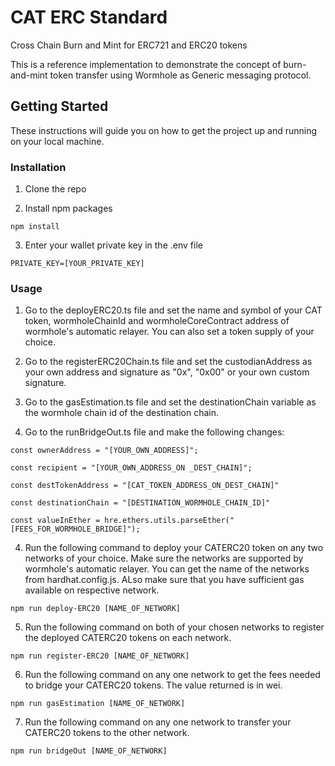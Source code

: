 # CAT ERC Standard
Cross Chain Burn and Mint for ERC721 and ERC20 tokens

This is a reference implementation to demonstrate the concept of burn-and-mint token transfer using Wormhole as Generic messaging protocol.

## Getting Started

 

These instructions will guide you on how to get the project up and running on your local machine.

 

### Installation

 

1. Clone the repo

 

2. Install npm packages

 `npm install`

 

3. Enter your wallet private key in the .env file

 `PRIVATE_KEY=[YOUR_PRIVATE_KEY]`

 

### Usage

1. Go to the deployERC20.ts file and set the name and symbol of your CAT token, wormholeChainId and wormholeCoreContract address of wormhole's automatic relayer. You can also set a token supply of your choice.

2. Go to the registerERC20Chain.ts file and set the custodianAddress as your own address and signature as "0x", "0x00" or your own custom signature.

3. Go to the gasEstimation.ts file and set the destinationChain variable as the wormhole chain id of the destination chain.

4. Go to the runBridgeOut.ts file and make the following changes:

 `const ownerAddress = "[YOUR_OWN_ADDRESS]";`

 `const recipient = "[YOUR_OWN_ADDRESS_ON _DEST_CHAIN]";`

 `const destTokenAddress = "[CAT_TOKEN_ADDRESS_ON_DEST_CHAIN]"`

 `const destinationChain = "[DESTINATION_WORMHOLE_CHAIN_ID]"`

 `const valueInEther = hre.ethers.utils.parseEther("[FEES_FOR_WORMHOLE_BRIDGE]");`



4. Run the following command to deploy your CATERC20 token on any two networks of your choice. Make sure the networks are supported by wormhole's automatic relayer. You can get the name of the networks from hardhat.config.js. ALso make sure that you have sufficient gas available on respective network.

 `npm run deploy-ERC20 [NAME_OF_NETWORK]`

 

5. Run the following command on both of your chosen networks to register the deployed CATERC20 tokens on each network.

 `npm run register-ERC20 [NAME_OF_NETWORK]`

 

6. Run the following command on any one network to get the fees needed to bridge your CATERC20 tokens. The value returned is in wei.

 `npm run gasEstimation [NAME_OF_NETWORK]`

 

7. Run the following command on any one network to transfer your CATERC20 tokens to the other network.

`npm run bridgeOut [NAME_OF_NETWORK]`

